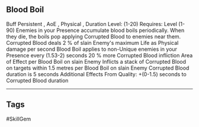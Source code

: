 ## Blood Boil
Buff
Persistent , AoE , Physical , Duration
Level: (1-20)
Requires: Level (1-90)
Enemies in your Presence accumulate blood boils periodically. When they die, the boils pop applying Corrupted Blood to enemies near them.
Corrupted Blood deals 2 % of slain Enemy's maximum Life as Physical damage per second
Blood Boil applies to non-Unique enemies in your Presence every (1.53-2) seconds
20 % more Corrupted Blood infliction Area of Effect per Blood Boil on slain Enemy
Inflicts a stack of Corrupted Blood on targets within 1.5 metres per Blood Boil on slain Enemy
Corrupted Blood duration is 5 seconds
Additional Effects From Quality:
+(0-1.5) seconds to Corrupted Blood duration

---
## Tags
#SkillGem
